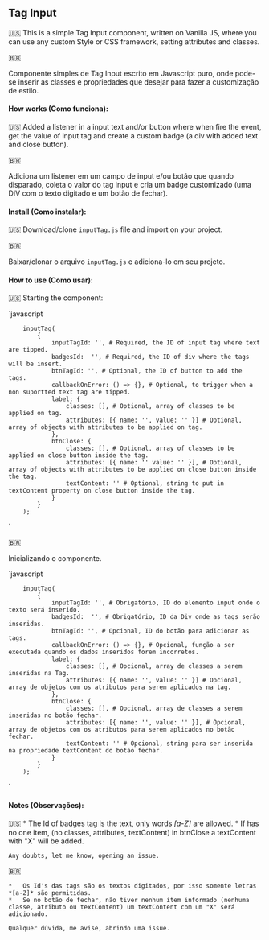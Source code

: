  ## Tag Input

 :us: 
 This is a simple Tag Input component, written on Vanilla JS, where you can use any custom Style or CSS framework, setting attributes and classes.


 :brazil:

Componente simples de Tag Input escrito em Javascript puro, onde pode-se inserir as classes e propriedades que desejar para fazer a customização de estilo.

#### How works (Como funciona):

 :us: 
Added a listener in a input text and/or button where when fire the event, get the value of input tag and create a custom badge (a div with added text and close button).

 :brazil:

 Adiciona um listener em um campo de input e/ou botão que quando disparado, coleta o valor do tag input e cria um badge customizado (uma DIV com o texto digitado e um botão de fechar).

#### Install (Como instalar):

 :us: 
Download/clone `inputTag.js` file and import on your project.

 :brazil:

 Baixar/clonar o arquivo `inputTag.js` e adiciona-lo em seu projeto.

 #### How to use (Como usar):

 :us: 
Starting the component:

`javascript

		inputTag(
			{
				inputTagId: '', # Required, the ID of input tag where text are tipped.
				badgesId:  '', # Required, the ID of div where the tags will be insert.
				btnTagId: '', # Optional, the ID of button to add the tags.
				callbackOnError: () => {}, # Optional, to trigger when a non suportted text tag are tipped.
				label: {
					classes: [], # Optional, array of classes to be applied on tag.
                    attributes: [{ name: '', value: '' }] # Optional, array of objects with attributes to be applied on tag.
				},
				btnClose: {
					classes: [], # Optional, array of classes to be applied on close button inside the tag.
					attributes: [{ name: '' value: '' }], # Optional, array of objects with attributes to be applied on close button inside the tag.
                    textContent: '' # Optional, string to put in textContent property on close button inside the tag.
				}
			}
		);
`

 :brazil:

Inicializando o componente.

`javascript

		inputTag(
			{
				inputTagId: '', # Obrigatório, ID do elemento input onde o texto será inserido.
				badgesId:  '', # Obrigatório, ID da Div onde as tags serão inseridas.
				btnTagId: '', # Opcional, ID do botão para adicionar as tags.
				callbackOnError: () => {}, # Opcional, função a ser executada quando os dados inseridos forem incorretos.
				label: {
					classes: [], # Opcional, array de classes a serem inseridas na Tag.
                    attributes: [{ name: '', value: '' }] # Opcional, array de objetos com os atributos para serem aplicados na tag.
				},
				btnClose: {
					classes: [], # Opcional, array de classes a serem inseridas no botão fechar.
					attributes: [{ name: '', value: '' }], # Opcional, array de objetos com os atributos para serem aplicados no botão fechar.
                    textContent: '' # Opcional, string para ser inserida na propriedade textContent do botão fechar.
				}
			}
		);
` 

  #### Notes (Observações):
  
   :us:
    *   The Id of badges tag is the text, only words *[a-Z]* are allowed.
    *   If has no one item, (no classes, attributes, textContent) in btnClose a textContent with "X" will be added.

    Any doubts, let me know, opening an issue.
    
   :brazil:

    *   Os Id's das tags são os textos digitados, por isso somente letras *[a-Z]* são permitidas.
    *   Se no botão de fechar, não tiver nenhum item informado (nenhuma classe, atributo ou textContent) um textContent com um "X" será adicionado.

    Qualquer dúvida, me avise, abrindo uma issue.